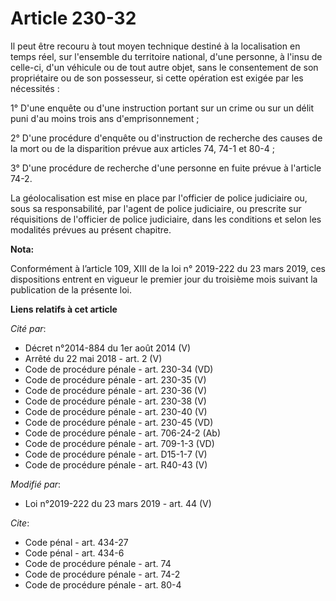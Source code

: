 # Article 230-32

Il peut être recouru à tout moyen technique destiné à la localisation en temps réel, sur l'ensemble du territoire national,
d'une personne, à l'insu de celle-ci, d'un véhicule ou de tout autre objet, sans le consentement de son propriétaire ou de
son possesseur, si cette opération est exigée par les nécessités :

1° D'une enquête ou d'une instruction portant sur un crime ou sur un délit puni d'au moins trois ans d'emprisonnement ;

2° D'une procédure d'enquête ou d'instruction de recherche des causes de la mort ou de la disparition prévue aux articles 74,
74-1 et 80-4 ;

3° D'une procédure de recherche d'une personne en fuite prévue à l'article 74-2.

La géolocalisation est mise en place par l'officier de police judiciaire ou, sous sa responsabilité, par l'agent de police
judiciaire, ou prescrite sur réquisitions de l'officier de police judiciaire, dans les conditions et selon les modalités
prévues au présent chapitre.

**Nota:**

Conformément à l’article 109, XIII de la loi n° 2019-222 du 23 mars 2019, ces dispositions entrent en vigueur le premier jour
du troisième mois suivant la publication de la présente loi.

**Liens relatifs à cet article**

_Cité par_:

  - Décret n°2014-884 du 1er août 2014 (V)
  - Arrêté du 22 mai 2018 - art. 2 (V)
  - Code de procédure pénale - art. 230-34 (VD)
  - Code de procédure pénale - art. 230-35 (V)
  - Code de procédure pénale - art. 230-36 (V)
  - Code de procédure pénale - art. 230-38 (V)
  - Code de procédure pénale - art. 230-40 (V)
  - Code de procédure pénale - art. 230-45 (VD)
  - Code de procédure pénale - art. 706-24-2 (Ab)
  - Code de procédure pénale - art. 709-1-3 (VD)
  - Code de procédure pénale - art. D15-1-7 (V)
  - Code de procédure pénale - art. R40-43 (V)

_Modifié par_:

  - Loi n°2019-222 du 23 mars 2019 - art. 44 (V)

_Cite_:

  - Code pénal - art. 434-27
  - Code pénal - art. 434-6
  - Code de procédure pénale - art. 74
  - Code de procédure pénale - art. 74-2
  - Code de procédure pénale - art. 80-4

